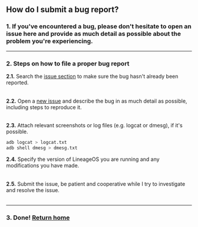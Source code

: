 ## How do I submit a bug report?

### 1. If you've encountered a bug, please don't hesitate to open an issue here and provide as much detail as possible about the problem you're experiencing.
---

### 2. Steps on how to file a proper bug report
**2.1.** Search the [issue section](https://github.com/liszt-dev/wiki/issues) to make sure the bug hasn't already been reported.
######
**2.2.** Open a [new issue](https://github.com/liszt-dev/wiki/issues/new) and describe the bug in as much detail as possible, including steps to reproduce it.
######
**2.3.** Attach relevant screenshots or log files (e.g. logcat or dmesg), if it's possible.
```bash
adb logcat > logcat.txt
adb shell dmesg > dmesg.txt
```
**2.4.** Specify the version of LineageOS you are running and any modifications you have made.
######
**2.5.** Submit the issue, be patient and cooperative while I try to investigate and resolve the issue.
######
---

### 3. Done! [Return home](https://github.com/liszt-dev/wiki/blob/master/README.md)
